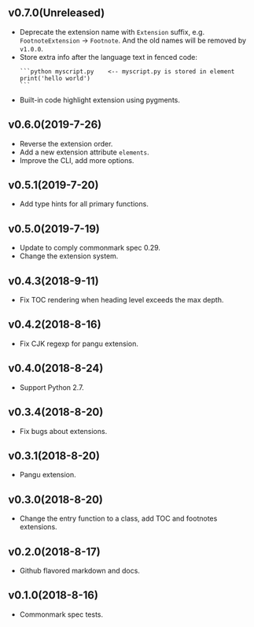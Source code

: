 ## v0.7.0(Unreleased)

- Deprecate the extension name with `Extension` suffix, e.g. `FootnoteExtension` -> `Footnote`.
  And the old names will be removed by `v1.0.0`.
- Store extra info after the language text in fenced code:
  ~~~
  ```python myscript.py    <-- myscript.py is stored in element
  print('hello world')
  ```
  ~~~
- Built-in code highlight extension using pygments.

## v0.6.0(2019-7-26)

- Reverse the extension order.
- Add a new extension attribute `elements`.
- Improve the CLI, add more options.

## v0.5.1(2019-7-20)
- Add type hints for all primary functions.

## v0.5.0(2019-7-19)
- Update to comply commonmark spec 0.29.
- Change the extension system.

## v0.4.3(2018-9-11)
- Fix TOC rendering when heading level exceeds the max depth.

## v0.4.2(2018-8-16)
- Fix CJK regexp for pangu extension.

## v0.4.0(2018-8-24)
- Support Python 2.7.

## v0.3.4(2018-8-20)
- Fix bugs about extensions.

## v0.3.1(2018-8-20)
- Pangu extension.

## v0.3.0(2018-8-20)
- Change the entry function to a class, add TOC and footnotes extensions.

## v0.2.0(2018-8-17)
- Github flavored markdown and docs.

## v0.1.0(2018-8-16)
- Commonmark spec tests.

